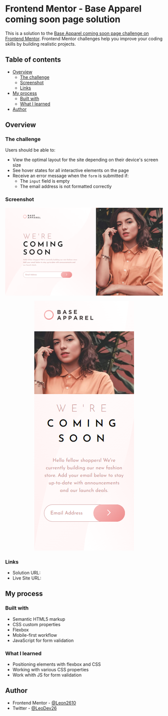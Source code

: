 # Frontend Mentor - Base Apparel coming soon page solution

This is a solution to the [Base Apparel coming soon page challenge on Frontend Mentor](https://www.frontendmentor.io/challenges/base-apparel-coming-soon-page-5d46b47f8db8a7063f9331a0). Frontend Mentor challenges help you improve your coding skills by building realistic projects. 

## Table of contents

- [Overview](#overview)
  - [The challenge](#the-challenge)
  - [Screenshot](#screenshot)
  - [Links](#links)
- [My process](#my-process)
  - [Built with](#built-with)
  - [What I learned](#what-i-learned)
- [Author](#author)

## Overview

### The challenge

Users should be able to:

- View the optimal layout for the site depending on their device's screen size
- See hover states for all interactive elements on the page
- Receive an error message when the `form` is submitted if:
  - The `input` field is empty
  - The email address is not formatted correctly

### Screenshot

![](./images/screenshot.PNG)

<center>

![](./images/screenshotMobile.PNG)

</center>


### Links

- Solution URL:
- Live Site URL: 

## My process

### Built with

- Semantic HTML5 markup
- CSS custom properties
- Flexbox
- Mobile-first workflow
- JavaScript for form validation

### What I learned

* Positioning elements with flexbox and CSS
* Working with various CSS properties
* Work whith JS for form validation

## Author

- Frontend Mentor - [@Leon2610](https://www.frontendmentor.io/profile/Leon2610)
- Twitter - [@LeoDev26](https://twitter.com/LeoDev26)

